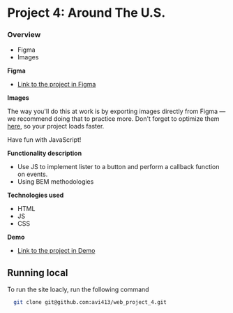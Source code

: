 # Project 4: Around The U.S.

### Overview

* Figma
* Images

**Figma**

* [Link to the project in Figma](https://www.figma.com/file/SurN1jaeEQIhuZEDMhmWWf/Sprint-4-Around-The-U.S.-desktop-mobile?node-id=0%3A1)

**Images**

The way you'll do this at work is by exporting images directly from Figma — we recommend doing that to practice more. Don't forget to optimize them [here](https://tinypng.com/), so your project loads faster. 

Have fun with JavaScript!

**Functionality description**

* Use JS to implement lister to a button and perform a callback function on events.
* Using BEM methodologies

**Technologies used**

* HTML
* JS
* CSS


**Demo**

* [Link to the project in Demo](https://avi413.github.io/web_project_4/)

## Running local

To run the site loacly, run the following command

```bash
  git clone git@github.com:avi413/web_project_4.git
```

